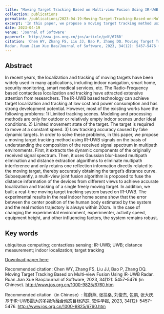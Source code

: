```yaml
---
title: "Moving Target Tracking Based on Multi-view Fusion Using IR-UWB Radar"
collection: publications
permalink: /publications/2023-04-19-Moving-Target-Tracking-Based-on-Multi-view-Fusion-Using-IR-UWB-Radar
excerpt: 'In this paper, we propose a moving target tracking method using IR-UWB signals on the basis of understanding the composition of the received signal spectrum in multipath environments.'
date: 2023-04-19
venue: 'Journal of Software'
paperurl: 'http://www.jos.org.cn/jos/article/pdf/6760'
citation: 'Chen WY, Zhang FS, Liu JJ, Bao P, Zhang DQ. Moving Target Tracking Based on Multi-view Fusion Using IR-UWB
Radar. Ruan Jian Xue Bao/Journal of Software, 2023, 34(12): 5457–5476 (in Chinese). http://www.jos.org.cn/1000-9825/6760.htm'
---
```


## Abstract
In recent years, the localization and tracking of moving targets have been widely used in many applications, including indoor navigation, smart home, security monitoring, smart medical services, etc. The Radio-Frequency based contactless localization and tracking have attracted extensive attention from researchers. The IR-UWB based technology can achieve target localization and tracking at low cost and power consumption and has strong development potential. However, most of the existing works have the following problems: 1) Limited tracking scenes. Modeling and processing methods are only for outdoor or relatively empty indoor scenes under ideal conditions. 2) Limited movement state of the target. The target is required to move at a constant speed. 3) Low tracking accuracy caused by fake dynamic targets. In order to solve these problems, in this paper, we propose a moving target tracking method using IR-UWB signals on the basis of understanding the composition of the received signal spectrum in multipath environments. First, it extracts the dynamic components of the originally received signal spectrum. Then, it uses Gaussian blur-based multipath elimination and distance extraction algorithms to eliminate multipath interference and only retains one reflection information directly related to the moving target, thereby accurately obtaining the target’s distance curve. Subsequently, a multi-view joint fusion algorithm is proposed to fuse the distance information of the devices from different views to achieve accurate localization and tracking of a single freely moving target. In addition, we built a real-time moving target tracking system based on IR-UWB. The experimental results in the real indoor home scene show that the error between the center position of the human body estimated by the system and the real motion trajectory is always within 20cm. In the case of changing the experimental environment, experimenter, activity speed, equipment height, and other influencing factors, the system remains robust.

## Key words

ubiquitous computing; contactless sensing; IR-UWB; UWB; distance measurement; indoor localization; target tracking

[Download paper here](https://www.jos.org.cn/jos/article/pdf/6760)

Recommended citation: Chen WY, Zhang FS, Liu JJ, Bao P, Zhang DQ. Moving Target Tracking Based on Multi-view Fusion Using IR-UWB
Radar. Ruan Jian Xue Bao/Journal of Software, 2023, 34(12): 5457–5476 (in Chinese). http://www.jos.org.cn/1000-9825/6760.htm

Recommended citation（in Chinese）: 陈蔚燕, 张扶桑, 刘俊杰, 包鹏, 张大庆. 基于IR-UWB雷达的多视角融合动态目标追踪. 软件学报, 2023, 34(12):
5457–5476. http://www.jos.org.cn/1000-9825/6760.htm